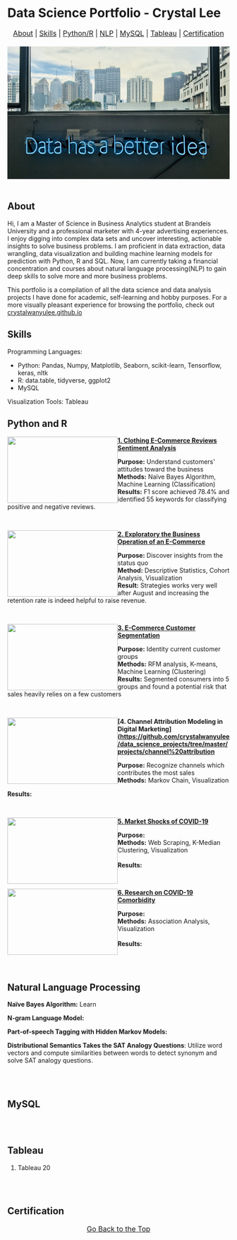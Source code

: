 # Data Science Portfolio - Crystal Lee



<p align="center" style="font-size:12pt">
  <a href="#about">About</a>   |
  <a href="#skills">Skills</a>   |
  <a href="#python-and-r">Python/R</a>    |
  <a href="#natural-language-processing">NLP</a>    |  
  <a href="#mysql">MySQL</a>    |    
  <a href="#tableau">Tableau</a>    |  
  <a href="#certification">Certification</a>
  <br><br>
  <img align="middle" width="600" height="300" src="images/cover.jpg">
  <br><br>

</p>

## About

Hi, I am a Master of Science in Business Analytics student at Brandeis University and a professional marketer with 4-year advertising experiences. I enjoy digging into complex data sets and uncover interesting, actionable insights to solve business problems.  I am proficient in data extraction, data wrangling, data visualization and building machine learning models for prediction with Python, R and SQL. Now, I am currently taking a financial concentration and courses about natural language processing(NLP) to gain deep skills to solve more and more business problems. 



This portfolio is a compilation of all the data science and data analysis projects I have done for academic, self-learning and hobby purposes. For a more visually pleasant experience for browsing the portfolio, check out [crystalwanyulee.github.io](http://crystalwanyulee.github.io/)



## Skills

Programming Languages:

* Python: Pandas, Numpy, Matplotlib, Seaborn, scikit-learn, Tensorflow, keras, nltk
* R: data.table, tidyverse, ggplot2
* MySQL

Visualization Tools: Tableau



## Python and R

<img align="left" width="250" height="150" src="https://images.unsplash.com/photo-1509909756405-be0199881695?ixlib=rb-1.2.1&ixid=eyJhcHBfaWQiOjEyMDd9&auto=format&fit=crop&w=1350&q=80">**[1. Clothing E-Commerce Reviews Sentiment Analysis](https://github.com/crystalwanyulee/data_science_projects/tree/master/nlp/sentiment%20analysis)**

**Purpose:** Understand customers' attitudes toward the business <br/>**Methods:** Naïve Bayes Algorithm, Machine Learning (Classification) <br/>**Results:** F1 score achieved 78.4% and identified 55 keywords for classifying positive and negative reviews.  

<br />

<img align="left" width="250" height="150" src="https://images.unsplash.com/photo-1553484771-371a605b060b?ixlib=rb-1.2.1&ixid=eyJhcHBfaWQiOjEyMDd9&auto=format&fit=crop&w=1350&q=80">**[2. Exploratory the Business Operation of an E-Commerce](https://github.com/crystalwanyulee/data_science_projects/tree/master/projects/online%20retail/exploratory)**

**Purpose:** Discover insights from the status quo <br/>**Method:** Descriptive Statistics, Cohort Analysis, Visualization<br/>**Result:** Strategies works very well after August and increasing the retention rate is indeed helpful to raise revenue.

<br />

<img align="left" width="250" height="150" src="https://images.unsplash.com/photo-1495887633121-f1156ca7f6a0?ixlib=rb-1.2.1&q=80&fm=jpg&crop=entropy&cs=tinysrgb&dl=phad-pichetbovornkul-m2iqRdVGprU-unsplash.jpg">**[3. E-Commerce Customer Segmentation](https://github.com/crystalwanyulee/data_science_projects/tree/master/projects/online%20retail/segmentation)**

**Purpose:** Identity current customer groups<br/>**Methods:** RFM analysis, K-means, Machine Learning (Clustering)<br/>**Results:** Segmented consumers into 5 groups and found a potential risk that sales heavily relies on a few customers

<br />

<img align="left" width="250" height="150" src="https://images.unsplash.com/photo-1522542550221-31fd19575a2d?ixlib=rb-1.2.1&q=80&fm=jpg&crop=entropy&cs=tinysrgb&dl=hal-gatewood-tZc3vjPCk-Q-unsplash.jpg">**[4. Channel Attribution Modeling in Digital Marketing](https://github.com/crystalwanyulee/data_science_projects/tree/master/projects/channel%20attribution**

**Purpose:** Recognize channels which contributes the most sales<br/>**Methods:** Markov Chain, Visualization<br/>

**Results:** <br/>



<br/>

<img align="left" width="250" height="150" src="https://images.unsplash.com/photo-1513596846216-48ae70153834?ixlib=rb-1.2.1&ixid=eyJhcHBfaWQiOjEyMDd9&auto=format&fit=crop&w=1350&q=80">**[5. Market Shocks of COVID-19](https://github.com/crystalwanyulee/data_science_projects/tree/master/projects/market%20shock)**

**Purpose:** <br/>**Methods:** Web Scraping, K-Median Clustering, Visualization<br/> <br/>**Results:** <br/>

<br/>

<img align="left" width="250" height="150" src="https://images.unsplash.com/photo-1583946099379-f9c9cb8bc030?ixlib=rb-1.2.1&auto=format&fit=crop&w=750&q=80">**[6. Research on COVID-19 Comorbidity](https://github.com/crystalwanyulee/data_science_projects/tree/master/projects/comorbidity)**

**Purpose:** <br/>**Methods:** Association Analysis, Visualization<br/> <br/>**Results:** <br/>

<br/>

<br/>

## Natural Language Processing

**Naïve Bayes Algorithm:** Learn

**N-gram Language Model:**



**Part-of-speech Tagging with Hidden Markov Models:**



**Distributional Semantics Takes the SAT Analogy Questions**:  Utilize word vectors and compute similarities between words to detect synonym and solve SAT analogy questions.



<br/><br/>

## MySQL





<br/><br/>

## Tableau

1. Tableau 20



<br/><br/>

## Certification





<p align="center" style="font-size:12pt">
  <a href="#about">Go Back to the Top</a>
  <br><br>

